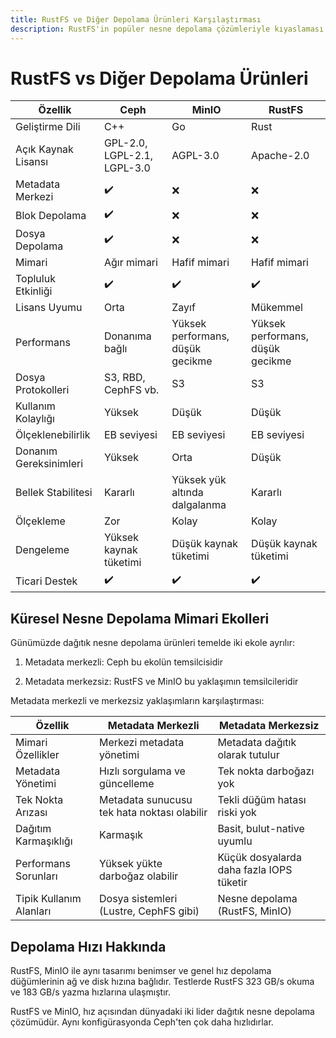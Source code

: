 ```yaml
---
title: RustFS ve Diğer Depolama Ürünleri Karşılaştırması
description: RustFS'in popüler nesne depolama çözümleriyle kıyaslaması
---
```


# RustFS vs Diğer Depolama Ürünleri

| Özellik        | Ceph              | MinIO             | RustFS            |
|---------------|-------------------|-------------------|-------------------|
| Geliştirme Dili | C++              | Go                | Rust              |
| Açık Kaynak Lisansı | GPL-2.0, LGPL-2.1, LGPL-3.0 | AGPL-3.0 | Apache-2.0 |
| Metadata Merkezi | ✔️ | ❌ | ❌ |
| Blok Depolama  | ✔️                | ❌                | ❌                |
| Dosya Depolama | ✔️                | ❌                | ❌                |
| Mimari        | Ağır mimari       | Hafif mimari      | Hafif mimari      |
| Topluluk Etkinliği | ✔️       | ✔️               | ✔️               |
| Lisans Uyumu  | Orta              | Zayıf             | Mükemmel          |
| Performans    | Donanıma bağlı    | Yüksek performans, düşük gecikme | Yüksek performans, düşük gecikme |
| Dosya Protokolleri | S3, RBD, CephFS vb. | S3           | S3                |
| Kullanım Kolaylığı | Yüksek       | Düşük             | Düşük             |
| Ölçeklenebilirlik | EB seviyesi   | EB seviyesi       | EB seviyesi       |
| Donanım Gereksinimleri | Yüksek | Orta           | Düşük             |
| Bellek Stabilitesi | Kararlı     | Yüksek yük altında dalgalanma | Kararlı          |
| Ölçekleme     | Zor               | Kolay             | Kolay             |
| Dengeleme     | Yüksek kaynak tüketimi | Düşük kaynak tüketimi | Düşük kaynak tüketimi |
| Ticari Destek | ✔️                | ✔️                | ✔️                |

## Küresel Nesne Depolama Mimari Ekolleri

Günümüzde dağıtık nesne depolama ürünleri temelde iki ekole ayrılır:

1. Metadata merkezli: Ceph bu ekolün temsilcisidir

2. Metadata merkezsiz: RustFS ve MinIO bu yaklaşımın temsilcileridir

Metadata merkezli ve merkezsiz yaklaşımların karşılaştırması:

| Özellik       | Metadata Merkezli | Metadata Merkezsiz |
|--------------|-------------------|--------------------|
| Mimari Özellikler | Merkezi metadata yönetimi | Metadata dağıtık olarak tutulur |
| Metadata Yönetimi | Hızlı sorgulama ve güncelleme | Tek nokta darboğazı yok |
| Tek Nokta Arızası | Metadata sunucusu tek hata noktası olabilir | Tekli düğüm hatası riski yok |
| Dağıtım Karmaşıklığı | Karmaşık | Basit, bulut-native uyumlu |
| Performans Sorunları | Yüksek yükte darboğaz olabilir | Küçük dosyalarda daha fazla IOPS tüketir |
| Tipik Kullanım Alanları | Dosya sistemleri (Lustre, CephFS gibi) | Nesne depolama (RustFS, MinIO) |

## Depolama Hızı Hakkında

RustFS, MinIO ile aynı tasarımı benimser ve genel hız depolama düğümlerinin ağ ve disk hızına bağlıdır. Testlerde RustFS 323 GB/s okuma ve 183 GB/s yazma hızlarına ulaşmıştır.

RustFS ve MinIO, hız açısından dünyadaki iki lider dağıtık nesne depolama çözümüdür. Aynı konfigürasyonda Ceph'ten çok daha hızlıdırlar.
